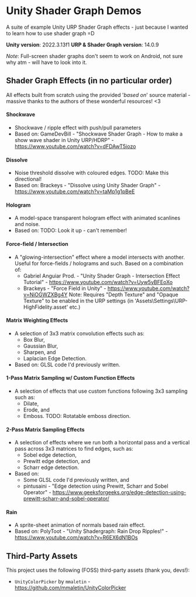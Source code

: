 
# Unity Shader Graph Demos
A suite of example Unity URP Shader Graph effects - just because I wanted to learn how to use shader graph =D

**Unity version**: 2022.3.13f1
**URP & Shader Graph version**: 14.0.9

*Note*: Full-screen shader graphs don't seem to work on Android, not sure why atm - will have to look into it.

## Shader Graph Effects (in no particular order)
All effects built from scratch using the provided '*based on*' source material - massive thanks to the authors of these wonderful resources! <3

#### Shockwave
- Shockwave / ripple effect with push/pull parameters
- Based on: GameDevBill - "Shockwave Shader Graph - How to make a show wave shader in Unity URP/HDRP" - https://www.youtube.com/watch?v=dFDAwT5iozo	
	
#### Dissolve
- Noise threshold dissolve with coloured edges. TODO: Make this directional!
- Based on: Brackeys - "Dissolve using Unity Shader Graph" - https://www.youtube.com/watch?v=taMp1g1pBeE

#### Hologram
- A model-space transparent hologram effect with animated scanlines and noise.
- Based on: TODO: Look it up - can't remember!

#### Force-field / Intersection
- A "glowing-intersection" effect where a model intersects with another. Useful for force-fields / holograms and such.
Based on a combination of:
	- Gabriel Anguiar Prod. - "Unity Shader Graph - Intersection Effect Tutorial" - https://www.youtube.com/watch?v=Uyw5yBFEoXo
	- Brackeys - "Force Field in Unity" - https://www.youtube.com/watch?v=NiOGWZXBg4Y
	Note: Requires "Depth Texture" and "Opaque Texture" to be enabled in the URP settings (in 'Assets\Settings\URP-HighFidelity.asset' etc.)

#### Matrix Weighting Effects
- A selection of 3x3 matrix convolution effects such as:
	- Box Blur,
	- Gaussian Blur,
	- Sharpen, and
	- Laplacian Edge Detection.
- Based on: GLSL code I'd previously written.

#### 1-Pass Matrix Sampling w/ Custom Function Effects
- A selection of effects that use custom functions following 3x3 sampling such as:
	- Dilate,
	- Erode, and
	- Emboss. TODO: Rotatable emboss direction.

#### 2-Pass Matrix Sampling Effects
- A selection of effects where we run both a horizontal pass and a vertical pass across 3x3 matrices to find edges, such as:
	- Sobel edge detection,
	- Prewitt edge detection, and
	- Scharr edge detection.
- Based on: 
	- Some GLSL code I'd previously written, and
	- pintusaini - "Edge detection using Prewitt, Scharr and Sobel Operator" - https://www.geeksforgeeks.org/edge-detection-using-prewitt-scharr-and-sobel-operator/

#### Rain
- A sprite-sheet animation of normals based rain effect.
- Based on: PolyToot - "Unity Shadergraph: Rain Drop Ripples!" - https://www.youtube.com/watch?v=R6EX6dN1BOs
	
## Third-Party Assets
This project uses the following (FOSS) third-party assets (thank you, devs!):

- `UnityColorPicker` by `mmaletin` - https://github.com/mmaletin/UnityColorPicker
